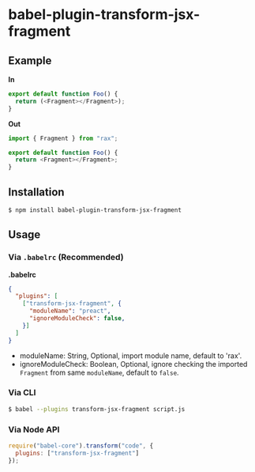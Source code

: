 # babel-plugin-transform-jsx-fragment



## Example

**In**

```js
export default function Foo() {
  return (<Fragment></Fragment>);
}
```

**Out**

```js
import { Fragment } from "rax";

export default function Foo() {
  return <Fragment></Fragment>;
}
```

## Installation

```sh
$ npm install babel-plugin-transform-jsx-fragment
```

## Usage

### Via `.babelrc` (Recommended)

**.babelrc**

```json
{
  "plugins": [
    ["transform-jsx-fragment", {
      "moduleName": "preact",
      "ignoreModuleCheck": false,
    }]
  ]
}
```

- moduleName: String, Optional, import module name, default to 'rax'.
- ignoreModuleCheck: Boolean, Optional, ignore checking the imported `Fragment` from same `moduleName`, default to `false`.

### Via CLI

```sh
$ babel --plugins transform-jsx-fragment script.js
```

### Via Node API

```javascript
require("babel-core").transform("code", {
  plugins: ["transform-jsx-fragment"]
});
```
